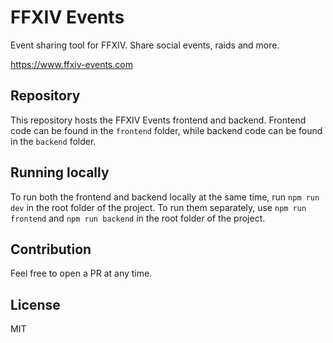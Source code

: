 # FFXIV Events

Event sharing tool for FFXIV. Share social events, raids and more.

https://www.ffxiv-events.com

## Repository

This repository hosts the FFXIV Events frontend and backend. Frontend code can be found in the ```frontend``` folder, while backend code can be found in the ```backend``` folder.

## Running locally

To run both the frontend and backend locally at the same time, run ```npm run dev``` in the root folder of the project.
To run them separately, use ```npm run frontend``` and ```npm run backend``` in the root folder of the project.

## Contribution

Feel free to open a PR at any time.

## License

MIT
